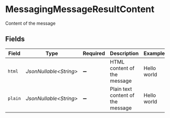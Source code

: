 # MessagingMessageResultContent

Content of the message


## Fields

| Field                             | Type                              | Required                          | Description                       | Example                           |
| --------------------------------- | --------------------------------- | --------------------------------- | --------------------------------- | --------------------------------- |
| `html`                            | *JsonNullable\<String>*           | :heavy_minus_sign:                | HTML content of the message       | <p>Hello world</p>                |
| `plain`                           | *JsonNullable\<String>*           | :heavy_minus_sign:                | Plain text content of the message | Hello world                       |